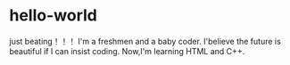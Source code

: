# hello-world
just beating！！！
I'm a freshmen and a baby coder.
I'believe the future is beautiful if I can insist coding.
Now,I'm learning HTML and C++.
